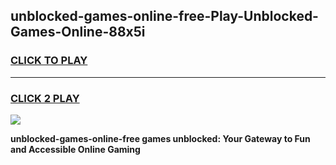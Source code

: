 
## unblocked-games-online-free-Play-Unblocked-Games-Online-88x5i
<h3>
<a href="https://premium76.site?title=unblocked-games-online-free&ref=25A">CLICK TO PLAY</a></h3>
<hr>

<h3>
<a href="https://premium76.site?title=unblocked-games-online-free&ref=25A">CLICK 2 PLAY</a>
  
</h3>

<a href="https://premium76.site?title=unblocked-games-online-free&ref=25A"><img src="https://clearcache.store/games.png"></a>


**unblocked-games-online-free games unblocked: Your Gateway to Fun and Accessible Online Gaming**
